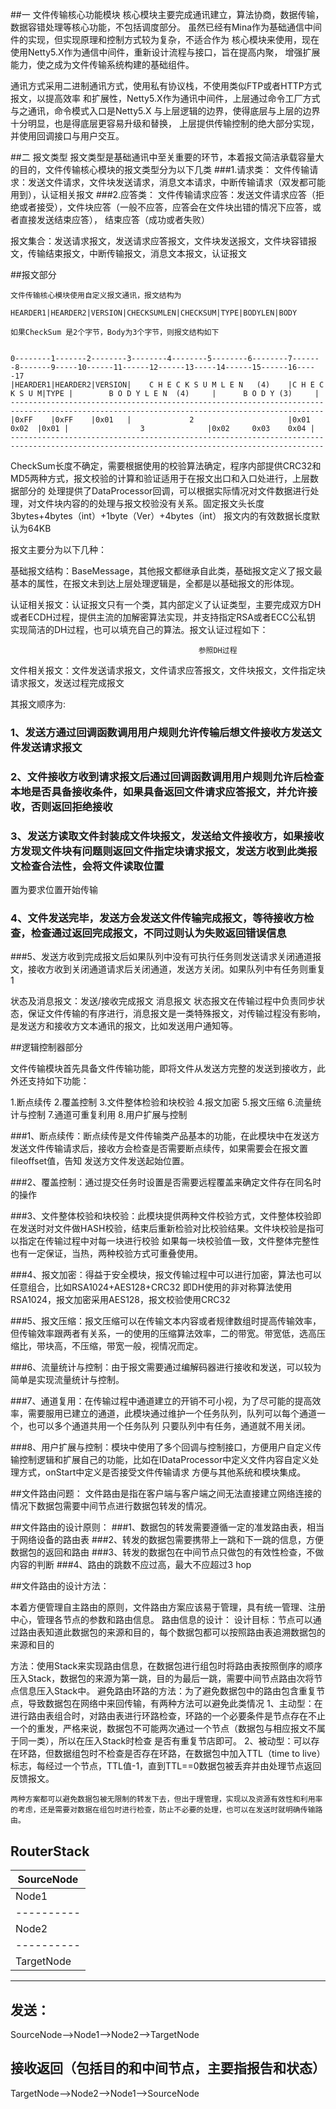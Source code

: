 ##一 文件传输核心功能模块
 核心模块主要完成通讯建立，算法协商，数据传输，数据容错处理等核心功能，不包括调度部分。
 虽然已经有Mina作为基础通信中间件的实现，但实现原理和控制方式较为复杂，不适合作为
 核心模块来使用，现在使用Netty5.X作为通信中间件，重新设计流程与接口，旨在提高内聚，
 增强扩展能力，使之成为文件传输系统构建的基础组件。
 
 通讯方式采用二进制通讯方式，使用私有协议栈，不使用类似FTP或者HTTP方式报文，以提高效率
 和扩展性，Netty5.X作为通讯中间件，上层通过命令工厂方式与之通讯，命令模式入口是Netty5.X
 与上层逻辑的边界，使得底层与上层的边界十分明显，也是得底层更容易升级和替换，
 上层提供传输控制的绝大部分实现，并使用回调接口与用户交互。
 
 ##二 报文类型
  报文类型是基础通讯中至关重要的环节，本着报文简洁承载容量大的目的，文件传输核心模块的报文类型分为以下几类
  ###1.请求类：
    文件传输请求：发送文件请求，文件块发送请求，消息文本请求，中断传输请求（双发都可能用到），认证相关报文
  ###2.应答类：
  文件传输请求应答：发送文件请求应答（拒绝或者接受），文件块应答（一般不应答，应答会在文件块出错的情况下应答，或者直接发送结束应答），
  结束应答（成功或者失败）
  
  报文集合：发送请求报文，发送请求应答报文，文件块发送报文，文件块容错报文，传输结束报文，中断传输报文，消息文本报文，认证报文
  
  
  
  
  ##报文部分
    
    文件传输核心模块使用自定义报文通讯，报文结构为
    
    HEARDER1|HEARDER2|VERSION|CHECKSUMLEN|CHECKSUM|TYPE|BODYLEN|BODY
    
    如果CheckSum 是2个字节，Body为3个字节，则报文结构如下
    
    
    0--------1-------2--------3--------4--------5--------6--------7-------8-------9-----10------11------12------13-----14------15------16-----17
    |HEARDER1|HEARDER2|VERSION|    C H E C K S U M L E N   (4)    |C H E C K S U M|TYPE |        B O D Y L E N  (4)     |      B O D Y (3)     |
    --------------------------------------------------------------------------------------------------------------------------------------------
    |0xFF    |0xFF    |0x01   |             2                     |0x01     0x02  |0x01 |                3              |0x02     0x03    0x04 |
    --------------------------------------------------------------------------------------------------------------------------------------------
  
   CheckSum长度不确定，需要根据使用的校验算法确定，程序内部提供CRC32和MD5两种方式，报文校验的计算和验证适用于在报文出口和入口处进行，上层数据部分的
   处理提供了DataProcessor回调，可以根据实际情况对文件数据进行处理，对文件块内容的的处理与报文校验没有关系。固定报文头长度3bytes+4bytes（int）+1byte（Ver）+4bytes（int）
  报文内的有效数据长度默认为64KB

   报文主要分为以下几种：

   基础报文结构：BaseMessage，其他报文都继承自此类，基础报文定义了报文最基本的属性，在报文未到达上层处理逻辑是，全都是以基础报文的形体现。


 认证相关报文：认证报文只有一个类，其内部定义了认证类型，主要完成双方DH或者ECDH过程，提供主流的加解密算法实现，并支持指定RSA或者ECC公私钥
   实现简洁的DH过程，也可以填充自己的算法。报文认证过程如下：
   
                                              参照DH过程  
      
   文件相关报文：文件发送请求报文，文件请求应答报文，文件块报文，文件指定块请求报文，发送过程完成报文
   
   其报文顺序为:
  ### 1、发送方通过回调函数调用用户规则允许传输后想文件接收方发送文件发送请求报文
  ### 2、文件接收方收到请求报文后通过回调函数调用用户规则允许后检查本地是否具备接收条件，如果具备返回文件请求应答报文，并允许接收，否则返回拒绝接收
  ### 3、发送方读取文件封装成文件块报文，发送给文件接收方，如果接收方发现文件块有问题则返回文件指定块请求报文，发送方收到此类报文检查合法性，会将文件读取位置
   置为要求位置开始传输
  ### 4、文件发送完毕，发送方会发送文件传输完成报文，等待接收方检查，检查通过返回完成报文，不同过则认为失败返回错误信息
   ###5、发送方收到完成报文后如果队列中没有可执行任务则发送请求关闭通道报文，接收方收到关闭通道请求后关闭通道，发送方关闭。如果队列中有任务则重复1
   
   
   状态及消息报文：发送/接收完成报文  消息报文
   状态报文在传输过程中负责同步状态，保证文件传输的有序进行，消息报文是一类特殊报文，对传输过程没有影响，是发送方和接收方文本通讯的报文，比如发送用户通知等。
   
   
  ##逻辑控制器部分
  
  文件传输模块首先具备文件传输功能，即将文件从发送方完整的发送到接收方，此外还支持如下功能：
  
  1.断点续传 2.覆盖控制 3.文件整体检验和块校验 4.报文加密 5.报文压缩 6.流量统计与控制 7.通道可重复利用 8.用户扩展与控制
  
  ###1、断点续传：断点续传是文件传输类产品基本的功能，在此模块中在发送方发送文件传输请求后，接收方会检查是否需要断点续传，如果需要会在报文置fileoffset值，告知
  发送方文件发送起始位置。
  
  ###2、覆盖控制：通过提交任务时设置是否需要远程覆盖来确定文件存在同名时的操作
  
  ###3、文件整体校验和块校验：此模块提供两种文件校验方式，文件整体校验即在发送时对文件做HASH校验，结束后重新检验对比校验结果。文件块校验是指可以指定在传输过程中对每一块进行校验
  如果每一块校验值一致，文件整体完整性也有一定保证，当热，两种校验方式可重叠使用。
  
  ###4、报文加密：得益于安全模块，报文传输过程中可以进行加密，算法也可以任意组合，比如RSA1024+AES128+CRC32 即DH使用的非对称算法使用RSA1024，报文加密采用AES128，报文校验使用CRC32
  
 ###5、报文压缩：报文压缩可以在传输文本内容或者规律数组时提高传输效率，但传输效率跟两者有关系，一的使用的压缩算法效率，二的带宽。带宽低，选高压缩比，带块高，不压缩，带宽一般，视情况而定。
 
 ###6、流量统计与控制：由于报文需要通过编解码器进行接收和发送，可以较为简单是实现流量统计与控制。
 
 ###7、通道复用：在传输过程中通道建立的开销不可小视，为了尽可能的提高效率，需要服用已建立的通道，此模块通过维护一个任务队列，队列可以每个通道一个，也可以多个通道共用一个任务队列
 只要队列中有任务，通道就不用关闭。
 
 ###8、用户扩展与控制：模块中使用了多个回调与控制接口，方便用户自定义传输控制逻辑和扩展自己的功能，比如在IDataProcessor中定义文件内容自定义处理方式，onStart中定义是否接受文件传输请求
 方便与其他系统和模块集成。
 
 
 ##文件路由问题：
 文件路由是指在客户端与客户端之间无法直接建立网络连接的情况下数据包需要中间节点进行数据包转发的情况。
 
 ##文件路由的设计原则：
 ###1、数据包的转发需要遵循一定的准发路由表，相当于网络设备的路由表
 ###2、转发的数据包需要携带上一跳和下一跳的信息，方便数据包的返回和路由
 ###3、转发的数据包在中间节点只做包的有效性检查，不做内容的判断
 ###4、路由的跳数不应过高，最大不应超过3 hop
  
 ##文件路由的设计方法：
  
   本着方便管理自主路由的原则，文件路由方案应该易于管理，具有统一管理、注册中心，管理各节点的参数和路由信息。
   路由信息的设计：
   设计目标：节点可以通过路由表知道此数据包的来源和目的，每个数据包都可以按照路由表追溯数据包的来源和目的
   
   方法：使用Stack来实现路由信息，在数据包进行组包时将路由表按照倒序的顺序压入Stack，数据包的来源为第一跳，目的为最后一跳，需要中间节点路由次将节点信息压入Stack中。
     避免路由环路的方法：为了避免数据包中的路由包含重复节点，导致数据包在网络中来回传输，有两种方法可以避免此类情况
     1、主动型：在进行路由表组合时，对路由表进行环路检查，环路的一个必要条件是节点存在不止一个的重发，严格来说，数据包不可能两次通过一个节点（数据包与相应报文不属于同一类），所以在压入Stack时检查
     是否有重复节店即可。
     2、被动型：可以存在环路，但数据组包时不检查是否存在环路，在数据包中加入TTL（time to live）标志，每经过一个节点，TTL值-1，直到TTL==0数据包被丢弃并由处理节点返回反馈报文。
   
    两种方案都可以避免数据包被无限制的转发下去，但出于理管理，实现以及资源有效性和利用率的考虑，还是需要对数据在组包时进行检查，防止不必要的处理，也可以在发送时就明确传输路由。

RouterStack    
-----------------------------------------------------------------------------------
|SourceNode|
|----------|
|Node1     |
|----------|
|Node2     |
|----------|
|TargetNode|
--------------------------------------------------------------------------------------
发送：
-------------------------------------------------------------------------------------
SourceNode-->Node1-->Node2-->TargetNode

接收返回（包括目的和中间节点，主要指报告和状态）
-------------------------------------------------------------------------------------
TargetNode-->Node2-->Node1-->SourceNode



  
 